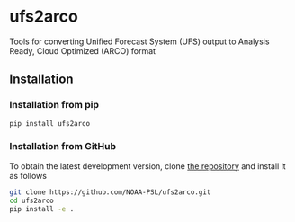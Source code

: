# ufs2arco
Tools for converting Unified Forecast System (UFS) output to Analysis Ready, Cloud Optimized (ARCO) format

## Installation


### Installation from pip

```bash
pip install ufs2arco
```

### Installation from GitHub

To obtain the latest development version, clone
[the repository](https://github.com/NOAA-PSL/ufs2arco>)
and install it as follows

```bash
git clone https://github.com/NOAA-PSL/ufs2arco.git
cd ufs2arco
pip install -e .
```
